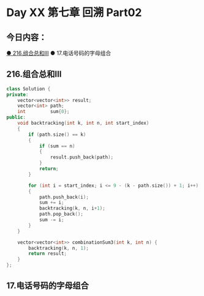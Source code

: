 # Day XX 第七章 回溯 Part02

## 今日内容：

[● 216.组合总和III](https://programmercarl.com/0216.%E7%BB%84%E5%90%88%E6%80%BB%E5%92%8CIII.html#%E7%AE%97%E6%B3%95%E5%85%AC%E5%BC%80%E8%AF%BE)
● 17.电话号码的字母组合

## 216.组合总和III
```cpp
class Solution {
private:
    vector<vector<int>> result;
    vector<int> path;
    int         sum{0};
public:
    void backtracking(int k, int n, int start_index)
    {
        if (path.size() == k)
        {
            if (sum == n)
            {
                result.push_back(path);
            }
            return;
        }

        for (int i = start_index; i <= 9 - (k - path.size()) + 1; i++)
        {
            path.push_back(i);
            sum += i;
            backtracking(k, n, i+1);
            path.pop_back();
            sum -= i;
        }
    }

    vector<vector<int>> combinationSum3(int k, int n) {
        backtracking(k, n, 1);
        return result;
    }
};
```

## 17.电话号码的字母组合

